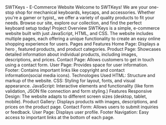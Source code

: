 SWTKeys - E-Commerce Website
Welcome to SWTKeys! We are your one-stop shop for mechanical keyboards, keycaps, and accessories. Whether you're a gamer or typist,, we offer a variety of quality products to fit your needs. Browse our site, explore our collection, and find the perfect keyboard setup today!
Project Overview
SWTKeys is a simple, e-commerce website built with just JavaScript, HTML, and CSS. The website includes multiple pages, each offering a unique functionality to create an easy online shopping experience for users.
Pages and Features
Home Page: Displays a hero , featured products, and product categories.
Product Page: Showcases detailed information about individual products, including images, descriptions, and prices.
Contact Page: Allows customers to get in touch using  a contact form.
User Page: Provides space for user information.
Footer: Contains important links like copyright and contact information(social media icons).
Technologies Used
HTML: Structure and markup of the website.
CSS: Styling for layout, fonts, and visual appearance.
JavaScript: Interactive elements and functionality (like form validation, JSON file connection and form styling.)
Features
Responsive Design: The website adapts to different screen sizes (desktop, tablet, mobile).
Product Gallery: Displays products with images, descriptions, and prices on the product page.
Contact Form: Allows users to submit inquiries or feedback.
User Page: Displays user profile.
Footer Navigation: Easy access to important links at the bottom of each page.
